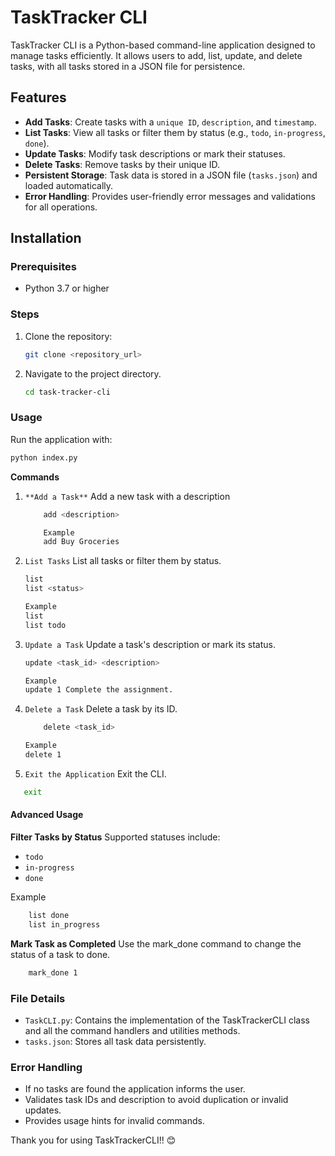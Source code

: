 # TaskTracker CLI

TaskTracker CLI is a Python-based command-line application designed to manage tasks efficiently. It allows users to add,
list, update, and delete tasks, with all tasks stored in a JSON file for persistence. 


## Features

- **Add Tasks**: Create tasks with a `unique ID`, `description`, and `timestamp`.
- **List Tasks**: View all tasks or filter them by status (e.g., `todo`, `in-progress`, `done`).
- **Update Tasks**: Modify task descriptions or mark their statuses.
- **Delete Tasks**: Remove tasks by their unique ID.
- **Persistent Storage**: Task data is stored in a JSON file (`tasks.json`) and loaded automatically.
- **Error Handling**: Provides user-friendly error messages and validations for all operations.

## Installation

### Prerequisites

- Python 3.7 or higher

### Steps

1. Clone the repository:
   ```bash
   git clone <repository_url>


2. Navigate to the project directory.
   ```bash
   cd task-tracker-cli


### Usage
Run the application with:
 ```bash
 python index.py
```

**Commands**

1. `**Add a Task**`
Add a new task with a description
    ```bash
        add <description>

        Example
        add Buy Groceries 

2. `List Tasks`
List all tasks or filter them by status.
    ```bash
    list
    list <status>

    Example
    list
    list todo

3. `Update a Task`
Update a task's description or mark its status.
    ```bash
    update <task_id> <description>

    Example
    update 1 Complete the assignment.

4. `Delete a Task`
Delete a task by its ID.
    ```bash
        delete <task_id>

    Example
    delete 1

5. `Exit the Application`
    Exit the CLI.
  ```bash
     exit 
```

#### Advanced Usage

**Filter Tasks by Status**
Supported statuses include:
- `todo`
- `in-progress`
- `done`

Example
```bash
    list done
    list in_progress
```


**Mark Task as Completed**
Use the mark_done command to change the status of a task to done.
```bash
    mark_done 1
```


### File Details
- `TaskCLI.py`: Contains the implementation of the TaskTrackerCLI class and all the command handlers and utilities methods.
- `tasks.json`: Stores all task data persistently.


### Error Handling
- If no tasks are found the application informs the user.
- Validates task IDs and description to avoid duplication or invalid updates.
- Provides usage hints for invalid commands.



Thank you for using TaskTrackerCLI!! 😊
